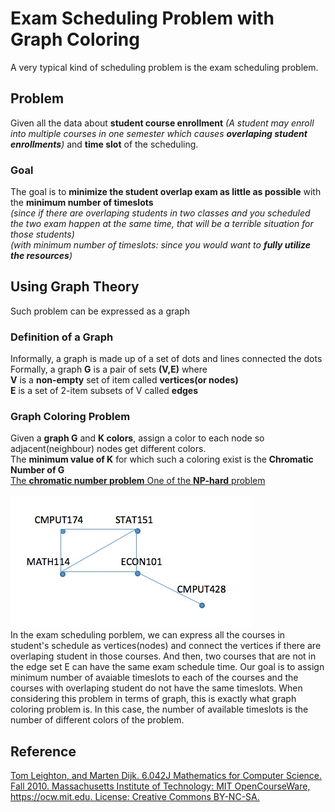 # Exam Scheduling Problem with Graph Coloring
A very typical kind of scheduling problem is the exam scheduling problem.
## Problem
Given all the data about **student course enrollment**
*(A student may enroll into multiple courses in one semester which causes **overlaping student enrollments**)* 
and **time slot** of the scheduling.
### Goal
The goal is to **minimize the student overlap exam as little as possible** with the **minimum number of timeslots**
</br>*(since if there are overlaping students in two classes and you scheduled the two exam happen at the same time, that will be a terrible situation for those students)*
</br>*(with minimum number of timeslots: since you would want to **fully utilize the resources**)*
## Using Graph Theory
Such problem can be expressed as a graph
### Definition of a Graph
Informally, a graph is made up of a set of dots and lines connected the dots
</br>Formally, a graph **G** is a pair of sets **(V,E)** where 
</br>**V** is a **non-empty** set of item called **vertices(or nodes)**
</br>**E** is a set of 2-item subsets of V called **edges**
### Graph Coloring Problem
Given a **graph G** and **K colors**, assign a color to each node so adjacent(neighbour) nodes get different colors.
</br>The **minimum value of K** for which such a coloring exist is the **Chromatic Number of G**
</br>[The **chromatic number problem** One of the **NP-hard** problem](https://en.wikipedia.org/wiki/Graph_coloring)
</br>
</br>![](https://github.com/ExploreNcrack/Scheduling-Problem/blob/master/Graph%20Coloring%20Problem/gc.png)
</br>
In the exam scheduling porblem, we can express all the courses in student's schedule as vertices(nodes) and connect the vertices if there are overlaping student in those courses. And then, two courses that are not in the edge set E can have the same exam schedule time. Our goal is to assign minimum number of avaiable timeslots to each of the courses and the courses with overlaping student do not have the same timeslots. When considering this problem in terms of graph, this is exactly what graph coloring problem is. In this case, the number of available timeslots is the number of different colors of the problem.

## Reference
[Tom Leighton, and Marten Dijk. 6.042J Mathematics for Computer Science. Fall 2010. Massachusetts Institute of Technology: MIT OpenCourseWare, https://ocw.mit.edu. License: Creative Commons BY-NC-SA.](https://ocw.mit.edu/courses/electrical-engineering-and-computer-science/6-042j-mathematics-for-computer-science-fall-2010/video-lectures/lecture-6-graph-theory-and-coloring/)
